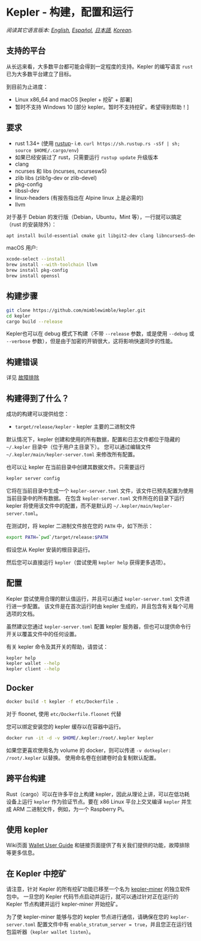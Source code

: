 # Kepler - 构建，配置和运行

*阅读其它语言版本: [English](build.md), [Español](build_ES.md), [日本語](build_JP.md), [Korean](build_KR.md).*

## 支持的平台

从长远来看，大多数平台都可能会得到一定程度的支持。Kepler 的编写语言 `rust` 已为大多数平台建立了目标。

到目前为止进度：

* Linux x86\_64 and macOS [kepler + 挖矿 + 部署]
* 暂时不支持 Windows 10 [部分 kepler。暂时不支持挖矿。希望得到帮助！]

## 要求

* rust 1.34+ (使用 [rustup]((https://www.rustup.rs/))- i.e. `curl https://sh.rustup.rs -sSf | sh; source $HOME/.cargo/env`)
* 如果已经安装过了 rust，只需要运行 `rustup update` 升级版本
* clang
* ncurses 和 libs (ncurses, ncursesw5)
* zlib libs (zlib1g-dev or zlib-devel)
* pkg-config
* libssl-dev
* linux-headers (有报告指出在 Alpine linux 上是必需的)
* llvm

对于基于 Debian 的发行版（Debian，Ubuntu，Mint 等），一行就可以搞定（rust 的安装除外）：

```sh
apt install build-essential cmake git libgit2-dev clang libncurses5-dev libncursesw5-dev zlib1g-dev pkg-config libssl-dev llvm
```

macOS 用户:

```sh
xcode-select --install
brew install --with-toolchain llvm
brew install pkg-config
brew install openssl
```

## 构建步骤

```sh
git clone https://github.com/mimblewimble/kepler.git
cd kepler
cargo build --release
```

Kepler也可以在 debug 模式下构建（不带 `--release` 参数，或是使用 `--debug` 或 `--verbose` 参数），但是由于加密的开销很大，这将影响快速同步的性能。

## 构建错误

详见 [故障排除](https://github.com/mimblewimble/docs/wiki/Troubleshooting)

## 构建得到了什么？

成功的构建可以提供给您：

* `target/release/kepler` - kepler 主要的二进制文件

默认情况下，kepler 创建和使用的所有数据，配置和日志文件都位于隐藏的 `~/.kepler` 目录中（位于用户主目录下）。
您可以通过编辑文件 `~/.kepler/main/kepler-server.toml` 来修改所有配置。

也可以让 kepler 在当前目录中创建其数据文件。只需要运行

```sh
kepler server config
```

它将在当前目录中生成一个 `kepler-server.toml` 文件，该文件已预先配置为使用当前目录中的所有数据。
在包含 `kepler-server.toml` 文件所在的目录下运行 kepler 将使用该文件中的配置，而不是默认的 `~/.kepler/main/kepler-server.toml`。

在测试时，将 kepler 二进制文件放在您的 `PATH` 中，如下所示：

```sh
export PATH=`pwd`/target/release:$PATH
```

假设您从 Kepler 安装的根目录运行。

然后您可以直接运行 `kepler`（尝试使用 `kepler help` 获得更多选项）。

## 配置

Kepler 尝试使用合理的默认值运行，并且可以通过 `kepler-server.toml` 文件进行进一步配置。
该文件是在首次运行时由 kepler 生成的，并且包含有关每个可用选项的文档。

虽然建议您通过 `kepler-server.toml` 配置 kepler 服务器，但也可以提供命令行开关以覆盖文件中的任何设置。

有关 kepler 命令及其开关的帮助，请尝试：

```sh
kepler help
kepler wallet --help
kepler client --help
```

## Docker

```sh
docker build -t kepler -f etc/Dockerfile .
```
对于 floonet, 使用 `etc/Dockerfile.floonet` 代替

您可以绑定安装您的 kepler 缓存以在容器中运行。

```sh
docker run -it -d -v $HOME/.kepler:/root/.kepler kepler
```
如果您更喜欢使用名为 volume 的 docker，则可以传递 `-v dotkepler: /root/.kepler` 以替换。
使用命名卷在创建卷时会复制默认配置。

## 跨平台构建

Rust（cargo）可以在许多平台上构建 kepler，因此从理论上讲，可以在低功耗设备上运行 `kepler` 作为验证节点。要在 x86 Linux 平台上交叉编译 `kepler` 并生成 ARM 二进制文件，例如，为一个 Raspberry Pi。

## 使用 kepler

Wiki页面 [Wallet User Guide](https://github.com/mimblewimble/docs/wiki/Wallet-User-Guide) 和链接页面提供了有关我们提供的功能，故障排除等更多信息。

## 在 Kepler 中挖矿

请注意，针对 Kepler 的所有挖矿功能已移至一个名为 [kepler-miner](https://github.com/mimblewimble/kepler-miner) 的独立软件包中。
一旦您的 Kepler 代码节点启动并运行，就可以通过针对正在运行的 Kepler 节点构建并运行 kepler-miner 开始挖矿。

为了使 kepler-miner 能够与您的 kepler 节点进行通信，请确保在您的 `kepler-server.toml` 配置文件中有 `enable_stratum_server = true`，并且您正在运行钱包监听器（`kepler wallet listen`）。
